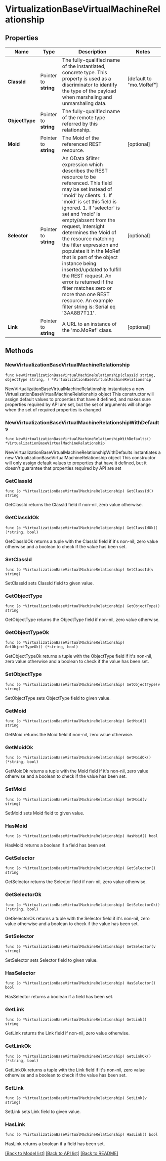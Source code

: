 # VirtualizationBaseVirtualMachineRelationship

## Properties

Name | Type | Description | Notes
------------ | ------------- | ------------- | -------------
**ClassId** | Pointer to **string** | The fully-qualified name of the instantiated, concrete type. This property is used as a discriminator to identify the type of the payload when marshaling and unmarshaling data. | [default to "mo.MoRef"]
**ObjectType** | Pointer to **string** | The fully-qualified name of the remote type referred by this relationship. | 
**Moid** | Pointer to **string** | The Moid of the referenced REST resource. | [optional] 
**Selector** | Pointer to **string** | An OData $filter expression which describes the REST resource to be referenced. This field may be set instead of &#39;moid&#39; by clients. 1. If &#39;moid&#39; is set this field is ignored. 1. If &#39;selector&#39; is set and &#39;moid&#39; is empty/absent from the request, Intersight determines the Moid of the resource matching the filter expression and populates it in the MoRef that is part of the object instance being inserted/updated to fulfill the REST request. An error is returned if the filter matches zero or more than one REST resource. An example filter string is: Serial eq &#39;3AA8B7T11&#39;. | [optional] 
**Link** | Pointer to **string** | A URL to an instance of the &#39;mo.MoRef&#39; class. | [optional] 

## Methods

### NewVirtualizationBaseVirtualMachineRelationship

`func NewVirtualizationBaseVirtualMachineRelationship(classId string, objectType string, ) *VirtualizationBaseVirtualMachineRelationship`

NewVirtualizationBaseVirtualMachineRelationship instantiates a new VirtualizationBaseVirtualMachineRelationship object
This constructor will assign default values to properties that have it defined,
and makes sure properties required by API are set, but the set of arguments
will change when the set of required properties is changed

### NewVirtualizationBaseVirtualMachineRelationshipWithDefaults

`func NewVirtualizationBaseVirtualMachineRelationshipWithDefaults() *VirtualizationBaseVirtualMachineRelationship`

NewVirtualizationBaseVirtualMachineRelationshipWithDefaults instantiates a new VirtualizationBaseVirtualMachineRelationship object
This constructor will only assign default values to properties that have it defined,
but it doesn't guarantee that properties required by API are set

### GetClassId

`func (o *VirtualizationBaseVirtualMachineRelationship) GetClassId() string`

GetClassId returns the ClassId field if non-nil, zero value otherwise.

### GetClassIdOk

`func (o *VirtualizationBaseVirtualMachineRelationship) GetClassIdOk() (*string, bool)`

GetClassIdOk returns a tuple with the ClassId field if it's non-nil, zero value otherwise
and a boolean to check if the value has been set.

### SetClassId

`func (o *VirtualizationBaseVirtualMachineRelationship) SetClassId(v string)`

SetClassId sets ClassId field to given value.


### GetObjectType

`func (o *VirtualizationBaseVirtualMachineRelationship) GetObjectType() string`

GetObjectType returns the ObjectType field if non-nil, zero value otherwise.

### GetObjectTypeOk

`func (o *VirtualizationBaseVirtualMachineRelationship) GetObjectTypeOk() (*string, bool)`

GetObjectTypeOk returns a tuple with the ObjectType field if it's non-nil, zero value otherwise
and a boolean to check if the value has been set.

### SetObjectType

`func (o *VirtualizationBaseVirtualMachineRelationship) SetObjectType(v string)`

SetObjectType sets ObjectType field to given value.


### GetMoid

`func (o *VirtualizationBaseVirtualMachineRelationship) GetMoid() string`

GetMoid returns the Moid field if non-nil, zero value otherwise.

### GetMoidOk

`func (o *VirtualizationBaseVirtualMachineRelationship) GetMoidOk() (*string, bool)`

GetMoidOk returns a tuple with the Moid field if it's non-nil, zero value otherwise
and a boolean to check if the value has been set.

### SetMoid

`func (o *VirtualizationBaseVirtualMachineRelationship) SetMoid(v string)`

SetMoid sets Moid field to given value.

### HasMoid

`func (o *VirtualizationBaseVirtualMachineRelationship) HasMoid() bool`

HasMoid returns a boolean if a field has been set.

### GetSelector

`func (o *VirtualizationBaseVirtualMachineRelationship) GetSelector() string`

GetSelector returns the Selector field if non-nil, zero value otherwise.

### GetSelectorOk

`func (o *VirtualizationBaseVirtualMachineRelationship) GetSelectorOk() (*string, bool)`

GetSelectorOk returns a tuple with the Selector field if it's non-nil, zero value otherwise
and a boolean to check if the value has been set.

### SetSelector

`func (o *VirtualizationBaseVirtualMachineRelationship) SetSelector(v string)`

SetSelector sets Selector field to given value.

### HasSelector

`func (o *VirtualizationBaseVirtualMachineRelationship) HasSelector() bool`

HasSelector returns a boolean if a field has been set.

### GetLink

`func (o *VirtualizationBaseVirtualMachineRelationship) GetLink() string`

GetLink returns the Link field if non-nil, zero value otherwise.

### GetLinkOk

`func (o *VirtualizationBaseVirtualMachineRelationship) GetLinkOk() (*string, bool)`

GetLinkOk returns a tuple with the Link field if it's non-nil, zero value otherwise
and a boolean to check if the value has been set.

### SetLink

`func (o *VirtualizationBaseVirtualMachineRelationship) SetLink(v string)`

SetLink sets Link field to given value.

### HasLink

`func (o *VirtualizationBaseVirtualMachineRelationship) HasLink() bool`

HasLink returns a boolean if a field has been set.


[[Back to Model list]](../README.md#documentation-for-models) [[Back to API list]](../README.md#documentation-for-api-endpoints) [[Back to README]](../README.md)


